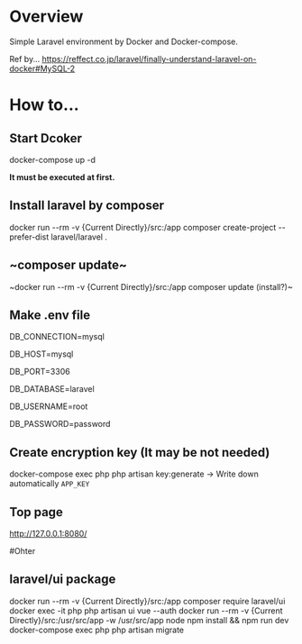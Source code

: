 # Overview
Simple Laravel environment by Docker and Docker-compose.

Ref by...
https://reffect.co.jp/laravel/finally-understand-laravel-on-docker#MySQL-2

# How to...
## Start Dcoker
docker-compose up -d

**It must be executed at first.**

## Install laravel by composer
docker run --rm -v {Current Directly}/src:/app composer create-project --prefer-dist laravel/laravel .

## ~composer update~
~docker run --rm -v {Current Directly}/src:/app composer update (install?)~

## Make .env file
DB_CONNECTION=mysql

DB_HOST=mysql

DB_PORT=3306

DB_DATABASE=laravel

DB_USERNAME=root

DB_PASSWORD=password

## Create encryption key (It may be not needed)
docker-compose exec php php artisan key:generate
-> Write down automatically `APP_KEY`

## Top page
http://127.0.0.1:8080/

#Ohter
## laravel/ui package
docker run --rm -v {Current Directly}/src:/app composer require laravel/ui
docker exec -it php php artisan ui vue --auth
docker run --rm -v {Current Directly}/src:/usr/src/app -w /usr/src/app node npm install && npm run dev
docker-compose exec php php artisan migrate
